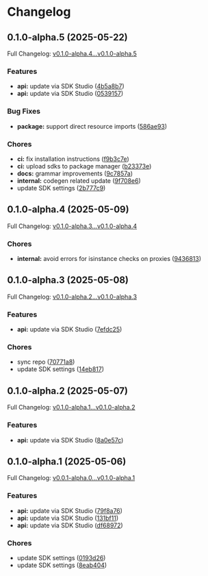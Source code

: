 # Changelog

## 0.1.0-alpha.5 (2025-05-22)

Full Changelog: [v0.1.0-alpha.4...v0.1.0-alpha.5](https://github.com/Accelerator321/MageBankSdk/compare/v0.1.0-alpha.4...v0.1.0-alpha.5)

### Features

* **api:** update via SDK Studio ([4b5a8b7](https://github.com/Accelerator321/MageBankSdk/commit/4b5a8b710b5501fba68926e42065a90005e44a87))
* **api:** update via SDK Studio ([0539157](https://github.com/Accelerator321/MageBankSdk/commit/0539157e165eb074e48f53a6260e0430c088b60e))


### Bug Fixes

* **package:** support direct resource imports ([586ae93](https://github.com/Accelerator321/MageBankSdk/commit/586ae93caaf63b2e8d3020458946472b9d7ad68d))


### Chores

* **ci:** fix installation instructions ([f9b3c7e](https://github.com/Accelerator321/MageBankSdk/commit/f9b3c7eeb0efff8dbf614d03118509071049d159))
* **ci:** upload sdks to package manager ([b23373e](https://github.com/Accelerator321/MageBankSdk/commit/b23373effd0ffff1f24b6549801b706796ca855e))
* **docs:** grammar improvements ([9c7857a](https://github.com/Accelerator321/MageBankSdk/commit/9c7857a828f5b31475fcbdaec153feabd434d1e9))
* **internal:** codegen related update ([9f708e6](https://github.com/Accelerator321/MageBankSdk/commit/9f708e63fe83854d31f6468ae8d1d8cafbd2ace3))
* update SDK settings ([2b777c9](https://github.com/Accelerator321/MageBankSdk/commit/2b777c90b359e2e1daee820dfb588ffc2b799c77))

## 0.1.0-alpha.4 (2025-05-09)

Full Changelog: [v0.1.0-alpha.3...v0.1.0-alpha.4](https://github.com/Accelerator321/MageBankSdk/compare/v0.1.0-alpha.3...v0.1.0-alpha.4)

### Chores

* **internal:** avoid errors for isinstance checks on proxies ([9436813](https://github.com/Accelerator321/MageBankSdk/commit/9436813dadb0a3d8ba52e2655c2e96e1fe5eed6a))

## 0.1.0-alpha.3 (2025-05-08)

Full Changelog: [v0.1.0-alpha.2...v0.1.0-alpha.3](https://github.com/Accelerator321/MageBankSdk/compare/v0.1.0-alpha.2...v0.1.0-alpha.3)

### Features

* **api:** update via SDK Studio ([7efdc25](https://github.com/Accelerator321/MageBankSdk/commit/7efdc2501cdfff1772872709cf27a0e797f55558))


### Chores

* sync repo ([70771a8](https://github.com/Accelerator321/MageBankSdk/commit/70771a82ad5fe726ddbbe041363a006c509e9758))
* update SDK settings ([14eb817](https://github.com/Accelerator321/MageBankSdk/commit/14eb817064fc93e9d546120b207e75d8f4654b88))

## 0.1.0-alpha.2 (2025-05-07)

Full Changelog: [v0.1.0-alpha.1...v0.1.0-alpha.2](https://github.com/Accelerator321/MageBankSdk/compare/v0.1.0-alpha.1...v0.1.0-alpha.2)

### Features

* **api:** update via SDK Studio ([8a0e57c](https://github.com/Accelerator321/MageBankSdk/commit/8a0e57c811164ee23aca033e303fa0c9f466d18f))

## 0.1.0-alpha.1 (2025-05-06)

Full Changelog: [v0.0.1-alpha.0...v0.1.0-alpha.1](https://github.com/Accelerator321/MageBankSdk/compare/v0.0.1-alpha.0...v0.1.0-alpha.1)

### Features

* **api:** update via SDK Studio ([79f8a76](https://github.com/Accelerator321/MageBankSdk/commit/79f8a76c6d869f054009905337da33012d349349))
* **api:** update via SDK Studio ([131bf11](https://github.com/Accelerator321/MageBankSdk/commit/131bf11f80afcf8686d43032f189cfab42cd5994))
* **api:** update via SDK Studio ([df68972](https://github.com/Accelerator321/MageBankSdk/commit/df68972bb88bdd7bd9708812a2e2aea42898f985))


### Chores

* update SDK settings ([0193d26](https://github.com/Accelerator321/MageBankSdk/commit/0193d26e5613f8d92c5173ec8d770691fa5519de))
* update SDK settings ([8eab404](https://github.com/Accelerator321/MageBankSdk/commit/8eab404853d61567738f217ff7b936fdd9a6844c))
